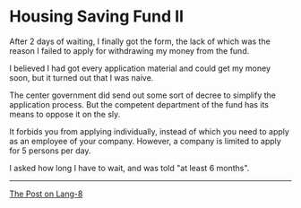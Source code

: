 # Housing Saving Fund II

After 2 days of waiting, I finally got the form, the lack of which was the reason I failed to apply for withdrawing my money from the fund.

I believed I had got every application material and could get my money soon, but it turned out that I was naive.

The center government did send out some sort of decree to simplify the application process. But the competent department of the fund has its means to oppose it on the sly.

It forbids you from applying individually, instead of which you need to apply as an employee of your company. However, a company is limited to apply for 5 persons per day.

I asked how long I have to wait, and was told "at least 6 months".

---

[The Post on Lang-8](http://lang-8.com/1358180/journals/235011702079076407006023597049787975712)
